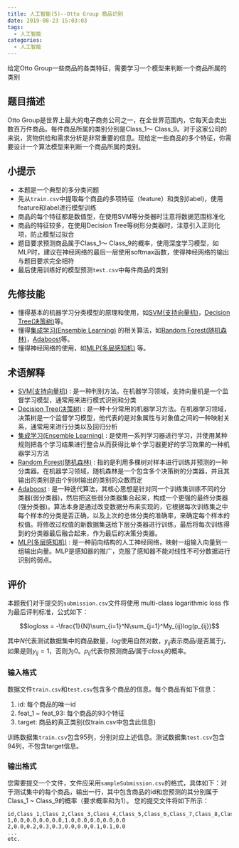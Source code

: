```yaml
---
title: 人工智能(5)--Otto Group 商品识别
date: 2019-08-23 15:03:03
tags:
  - 人工智能
categories: 
  - 人工智能
---
```


给定Otto Group一些商品的各类特征，需要学习一个模型来判断一个商品所属的类别

<!-- more -->

## 题目描述

Otto Group是世界上最大的电子商务公司之一，在全世界范围内，它每天会卖出数百万件商品。每件商品所属的类别分别是Class\_1～ Class\_9。对于这家公司的来说，货物供给和需求分析是非常重要的信息。现给定一些商品的多个特征，你需要设计一个算法模型来判断一个商品所属的类别。

## 小提示
* 本题是一个典型的多分类问题
* 先从```train.csv```中提取每个商品的多项特征（feature）和类别(label)，使用feature和label进行模型训练
* 商品的每个特征都是数值型，在使用SVM等分类器时注意将数据范围标准化
* 商品的特征较多，在使用Decision Tree等树形分类器时，注意引入正则化项，防止模型过拟合
* 题目要求预测商品属于Class\_1～ Class\_9的概率，使用深度学习模型，如MLP时，建议在神经网络的最后一层使用softmax函数，使得神经网络的输出与题目要求完全相符
* 最后使用训练好的模型预测```test.csv```中每件商品的类别

## 先修技能

* 懂得基本的机器学习分类模型的原理和使用，如[SVM(支持向量机)](https://baike.baidu.com/item/svm/4385807?fr=aladdin)，[Decision Tree(决策树)](https://baike.baidu.com/item/%E5%86%B3%E7%AD%96%E6%A0%91?fromtitle=Decision+Tree&fromid=11319683)等。
* 懂得[集成学习(Ensemble Learning)](https://baike.baidu.com/item/%E9%9B%86%E6%88%90%E5%AD%A6%E4%B9%A0) 的相关算法，如[Random Forest(随机森林)](https://baike.baidu.com/item/%E9%9A%8F%E6%9C%BA%E6%A3%AE%E6%9E%97?fromtitle=Random+forest&fromid=18081353)，[Adaboost](https://baike.baidu.com/item/adaboost)等。
* 懂得神经网络的使用，如[MLP(多层感知机)](https://baike.baidu.com/item/MLP/17194455) 等。

## 术语解释
* [SVM(支持向量机)](https://baike.baidu.com/item/svm/4385807?fr=aladdin) : 是一种判别方法。在机器学习领域，支持向量机是一个监督学习模型，通常用来进行模式识别和分类
* [Decision Tree(决策树)](https://baike.baidu.com/item/%E5%86%B3%E7%AD%96%E6%A0%91?fromtitle=Decision+Tree&fromid=11319683) : 是一种十分常用的机器学习方法。在机器学习领域，决策树是一个监督学习模型，他代表的是对象属性与对象值之间的一种映射关系，通常用来进行分类以及回归分析
* [集成学习(Ensemble Learning)](https://baike.baidu.com/item/%E9%9B%86%E6%88%90%E5%AD%A6%E4%B9%A0) : 是使用一系列学习器进行学习，并使用某种规则把各个学习结果进行整合从而获得比单个学习器更好的学习效果的一种机器学习方法
* [Random Forest(随机森林)](https://baike.baidu.com/item/%E9%9A%8F%E6%9C%BA%E6%A3%AE%E6%9E%97?fromtitle=Random+forest&fromid=18081353) : 指的是利用多棵树对样本进行训练并预测的一种分类器。在机器学习领域，随机森林是一个包含多个决策树的分类器，并且其输出的类别是由个别树输出的类别的众数而定
* [Adaboost](https://baike.baidu.com/item/adaboost) : 是一种迭代算法，其核心思想是针对同一个训练集训练不同的分类器(弱分类器)，然后把这些弱分类器集合起来，构成一个更强的最终分类器(强分类器)。算法本身是通过改变数据分布来实现的，它根据每次训练集之中每个样本的分类是否正确，以及上次的总体分类的准确率，来确定每个样本的权值。将修改过权值的新数据集送给下层分类器进行训练，最后将每次训练得到的分类器最后融合起来，作为最后的决策分类器。
* [MLP(多层感知机)](https://baike.baidu.com/item/MLP/17194455) : 是一种前向结构的人工神经网络，映射一组输入向量到一组输出向量。MLP是感知器的推广，克服了感知器不能对线性不可分数据进行识别的弱点。

## 评价

本题我们对于提交的`submission.csv`文件将使用 multi-class logarithmic loss 作为最后评判标准，公式如下：

$$logloss = -\frac{1}{N}\sum_{i=1}^N\sum_{j=1}^My_{ij}log(p_{ij})$$

其中$N$代表测试数据集中的商品数量，$log$使用自然对数，$y_{ij}$表示商品$i$是否属于$j$，如果是则$y_{ij}=1$，否则为$0$。$p_{ij}$代表你预测商品$i$属于$class_j$的概率。

### 输入格式

数据文件`train.csv`和`test.csv`包含多个商品的信息。每个商品有如下信息：

1. id: 每个商品的唯一id
2. feat\_1 ~ feat\_93: 每个商品的93个特征
3. target: 商品的真正类别\(仅train.csv中包含此信息\)

训练数据集`train.csv`包含95列，分别对应上述信息。测试数据集`test.csv`包含94列，不包含target信息。

### 输出格式

您需要提交一个文件，文件应采用`sampleSubmission.csv`的格式，具体如下：对于测试集中的每个商品，输出一行，其中包含商品的id和您预测的其分别属于Class\_1 ~ Class\_9的概率（要求概率和为1）。 您的提交文件将如下所示：

```
id,Class_1,Class_2,Class_3,Class_4,Class_5,Class_6,Class_7,Class_8,Class_9
1,0.0,0.0,0.0,0.0,1.0,0.0,0.0,0.0,0.0
2,0.0,0.2,0.3,0.3,0.0,0.0,0.1,0.1,0.0
...
etc.
```
